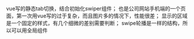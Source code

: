 vue写的静态tab切换，结合初始化swiper组件；
也是公司网站手机端的一个页面，第一次用vue写的过于复杂，而且图片多的情况下，性能很差；
显示的区域是一个固定的样式，有几个细微的差别需要判断；
swipe轮播是一样的结构，所以可以用全局组件